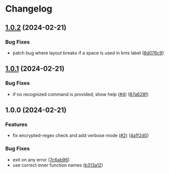 # Changelog

## [1.0.2](https://github.com/cerebruminc/ezsops/compare/v1.0.1...v1.0.2) (2024-02-21)


### Bug Fixes

* patch bug where layout breaks if a space is used in kms label ([8d076c9](https://github.com/cerebruminc/ezsops/commit/8d076c9e33b06cf53a492b510a80ddc0740d72bf))

## [1.0.1](https://github.com/cerebruminc/ezsops/compare/v1.0.0...v1.0.1) (2024-02-21)


### Bug Fixes

* if no recognized command is provided, show help ([#4](https://github.com/cerebruminc/ezsops/issues/4)) ([87a628f](https://github.com/cerebruminc/ezsops/commit/87a628f25bc1cf0d66fd0c6919159f71684f95be))

## 1.0.0 (2024-02-21)


### Features

* fix encrypted-regex check and add verbose mode ([#2](https://github.com/cerebruminc/ezsops/issues/2)) ([4a1f2d0](https://github.com/cerebruminc/ezsops/commit/4a1f2d0dbe0934574d30a50d9e3fbd7774109dd1))


### Bug Fixes

* exit on any error ([7c6ab96](https://github.com/cerebruminc/ezsops/commit/7c6ab967695b23e50a8c4c87db585f368baa7bf4))
* use correct inner function names ([b313a12](https://github.com/cerebruminc/ezsops/commit/b313a12e7606986ad59e08231fb5bf480574b971))
